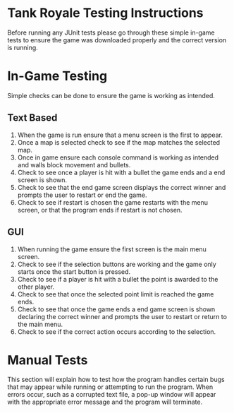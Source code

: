# Tank Royale Testing Instructions
Before running any JUnit tests please go through these simple in-game tests to ensure the game was downloaded properly and the correct version is running. 

# In-Game Testing
Simple checks can be done to ensure the game is working as intended.

  ## Text Based
  1. When the game is run ensure that a menu screen is the first to appear.
  2. Once a map is selected check to see if the map matches the selected map.
  3. Once in game ensure each console command is working as intended and walls block movement and bullets.
  4. Check to see once a player is hit with a bullet the game ends and a end screen is shown.
  5. Check to see that the end game screen displays the correct winner and prompts the user to restart or end the game.
  6. Check to see if restart is chosen the game restarts with the menu screen, or that the program ends if restart is not chosen.
  
  ## GUI
  1. When running the game ensure the first screen is the main menu screen.
  2. Check to see if the selection buttons are working and the game only starts once the start button is pressed.
  3. Check to see if a player is hit with a bullet the point is awarded to the other player.
  4. Check to see that once the selected point limit is reached the game ends.
  5. Check to see that once the game ends a end game screen is shown declaring the correct winner and prompts the user to restart or return      to the main menu.
  6. Check to see if the correct action occurs according to the selection.
  
# Manual Tests
This section will explain how to test how the program handles certain bugs that may appear while running or attempting to run the program.
When errors occur, such as a corrupted text file, a pop-up window will appear with the appropriate error message and the program will terminate. 
